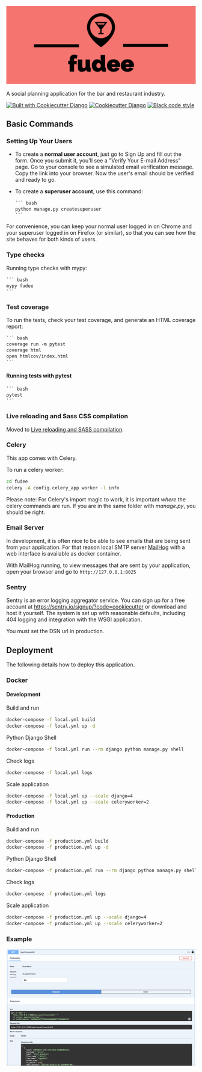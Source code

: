 ![fudee](https://raw.githubusercontent.com/rclong1221/project-assets/main/fudee-backend/fudee-logos-resized.jpeg
)

A social planning application for the bar and restaurant industry.

[![Built with Cookiecutter Django](https://img.shields.io/badge/built%20with-Cookiecutter%20Django-ff69b4.svg?logo=cookiecutter)](https://github.com/django/django/)
[![Cookiecutter Django](https://img.shields.io/badge/built%20with-Cookiecutter%20Django-ff69b4.svg?logo=cookiecutter)](https://github.com/cookiecutter/cookiecutter-django/)
[![Black code style](https://img.shields.io/badge/code%20style-black-000000.svg)](https://github.com/ambv/black)

## Basic Commands

### Setting Up Your Users

-   To create a **normal user account**, just go to Sign Up and fill out the form. Once you submit it, you'll see a "Verify Your E-mail Address" page. Go to your console to see a simulated email verification message. Copy the link into your browser. Now the user's email should be verified and ready to go.

-   To create a **superuser account**, use this command:

        ``` bash
        python manage.py createsuperuser
        ```

For convenience, you can keep your normal user logged in on Chrome and your superuser logged in on Firefox (or similar), so that you can see how the site behaves for both kinds of users.

### Type checks

Running type checks with mypy:

    ``` bash
    mypy fudee
    ```

### Test coverage

To run the tests, check your test coverage, and generate an HTML coverage report:

    ``` bash
    coverage run -m pytest
    coverage html
    open htmlcov/index.html
    ```


#### Running tests with pytest

    ``` bash
    pytest
    ```

### Live reloading and Sass CSS compilation

Moved to [Live reloading and SASS compilation](https://cookiecutter-django.readthedocs.io/en/latest/developing-locally.html#sass-compilation-live-reloading).

### Celery

This app comes with Celery.

To run a celery worker:

``` bash
cd fudee
celery -A config.celery_app worker -l info
```

Please note: For Celery's import magic to work, it is important *where* the celery commands are run. If you are in the same folder with *manage.py*, you should be right.

### Email Server

In development, it is often nice to be able to see emails that are being sent from your application. For that reason local SMTP server [MailHog](https://github.com/mailhog/MailHog) with a web interface is available as docker container.

With MailHog running, to view messages that are sent by your application, open your browser and go to `http://127.0.0.1:8025`

### Sentry

Sentry is an error logging aggregator service. You can sign up for a free account at <https://sentry.io/signup/?code=cookiecutter> or download and host it yourself.
The system is set up with reasonable defaults, including 404 logging and integration with the WSGI application.

You must set the DSN url in production.

## Deployment

The following details how to deploy this application.

### Docker

#### Development

Build and run
``` bash
docker-compose -f local.yml build
docker-compose -f local.yml up -d
```

Python Django Shell
``` bash
docker-compose -f local.yml run --rm django python manage.py shell
```

Check logs
``` bash
docker-compose -f local.yml logs
```

Scale application
``` bash
docker-compose -f local.yml up --scale django=4
docker-compose -f local.yml up --scale celeryworker=2
```

#### Production

Build and run
``` bash
docker-compose -f production.yml build
docker-compose -f production.yml up -d
```

Python Django Shell
``` bash
docker-compose -f production.yml run --rm django python manage.py shell
```

Check logs
``` bash
docker-compose -f production.yml logs
```

Scale application
``` bash
docker-compose -f production.yml up --scale django=4
docker-compose -f production.yml up --scale celeryworker=2
```

### Example

![Search](https://raw.githubusercontent.com/rclong1221/project-assets/main/fudee-backend/search.png)